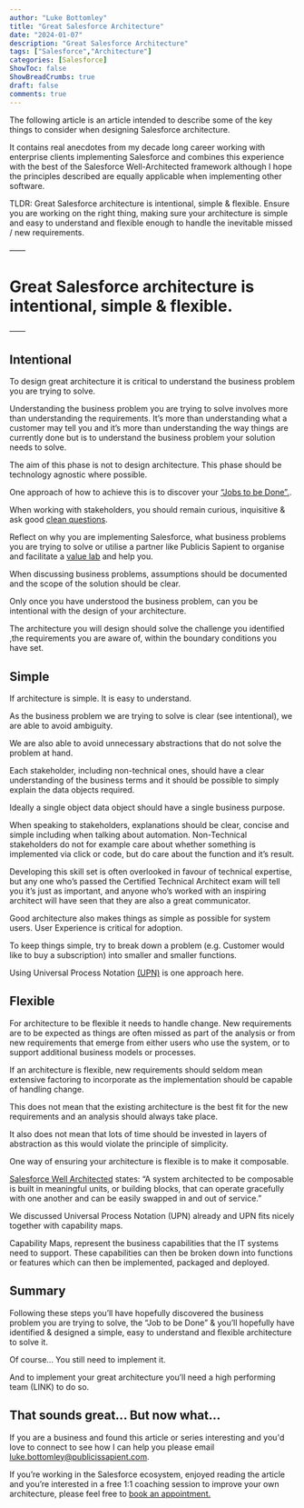 ```yaml
---
author: "Luke Bottomley"
title: "Great Salesforce Architecture"
date: "2024-01-07"
description: "Great Salesforce Architecture"
tags: ["Salesforce","Architecture"]
categories: [Salesforce]
ShowToc: false
ShowBreadCrumbs: true
draft: false
comments: true
---
```

The following article is an article intended to describe some of the key things to consider when designing Salesforce architecture.

It contains real anecdotes from my decade long career working with enterprise clients implementing Salesforce and combines this experience with the best of the Salesforce Well-Architected framework although I hope the principles described are equally applicable when implementing other software.

TLDR: Great Salesforce architecture is intentional, simple & flexible. Ensure you are working on the right thing, making sure your architecture is simple and easy to understand and flexible enough to handle the inevitable missed / new requirements.

——
# Great Salesforce architecture is intentional, simple & flexible. 
—— 
## Intentional

To design great architecture it is critical to understand the business problem you are trying to solve. 

Understanding the business problem you are trying to solve involves more than understanding the requirements. It’s more than understanding what a customer may tell you and it’s more than understanding the way things are currently done but is to understand the business problem your solution needs to solve. 

The aim of this phase is not to design architecture. This phase should be technology agnostic where possible.

One approach of how to achieve this is to discover your [“Jobs to be Done”.](https://trailhead.salesforce.com/content/learn/modules/jobs-to-be-done-framework-for-designers).

When working with stakeholders, you should remain curious, inquisitive & ask good [clean questions](https://en.wikipedia.org/wiki/Clean_language).

Reflect on why you are implementing Salesforce, what business problems you are trying to solve or utilise a partner like Publicis Sapient to organise and facilitate a [value lab](https://www.publicissapient.com/partnerships/salesforce/value-alignment-labs) and help you.

When discussing business problems, assumptions should be documented and the scope of the solution should be clear.

Only once you have understood the business problem, can you be intentional with the design of your architecture.

The architecture you will design should solve the challenge you identified ,the requirements you are aware of, within the boundary conditions you have set.


## Simple

If architecture is simple. It is easy to understand. 

As the business problem we are trying to solve is clear (see intentional), we are able to avoid ambiguity.

We are also able to avoid unnecessary abstractions that do not solve the problem at hand.

Each stakeholder, including non-technical ones, should have a clear understanding of the business terms and it should be possible to simply explain the data objects required. 

Ideally a single object data object should have a single business purpose. 

When speaking to stakeholders, explanations should be clear, concise and simple including when talking about automation. Non-Technical stakeholders do not for example care about whether something is implemented via click or code, but do care about the function and it’s result.

Developing this skill set is often overlooked in favour of technical expertise, but any one who’s passed the Certified Technical Architect exam will tell you it’s just as important, and anyone who’s worked with an inspiring architect will have seen that they are also a great communicator.

Good architecture also makes things as simple as possible for system users. User Experience is critical for adoption.

To keep things simple, try to break down a problem (e.g. Customer would like to buy a subscription) into smaller and smaller functions.

Using Universal Process Notation [(UPN)](https://trailhead.salesforce.com/content/learn/modules/business-process-mapping/understand-universal-process-notation) is one approach here.

## Flexible

For architecture to be flexible it needs to handle change. New requirements are to be expected as things are often missed as part of the analysis or from new requirements that emerge from either users who use the system, or to support additional business models or processes.

If an architecture is flexible, new requirements should seldom mean extensive factoring to incorporate as the implementation should be capable of handling change.

This does not mean that the existing architecture is the best fit for the new requirements and an analysis should always take place.

It also does not mean that lots of time should be invested in layers of abstraction as this would violate the principle of simplicity.

One way of ensuring your architecture is flexible is to make it composable.

[Salesforce Well Architected](https://architect.salesforce.com/well-architected/adaptable/composable) states: “A system architected to be composable is built in meaningful units, or building blocks, that can operate gracefully with one another and can be easily swapped in and out of service.”

We discussed Universal Process Notation (UPN) already and UPN fits nicely together with capability maps.

Capability Maps, represent the business capabilities that the IT systems need to support. These capabilities can then be broken down into functions or features which can then be implemented, packaged and deployed.

## Summary

Following these steps you’ll have hopefully discovered the business problem you are trying to solve, the “Job to be Done” & you’ll hopefully have identified & designed a simple, easy to understand and flexible architecture to solve it.

Of course… You still need to implement it.

And to implement your great architecture you’ll need a high performing team (LINK) to do so.

## That sounds great... But now what...

If you are a business and found this article or series interesting and you'd love to connect to see how I can help you please email [luke.bottomley@publicissapient.com](mailto:luke.bottomley@publicissapient.com).

If you’re working in the Salesforce ecosystem, enjoyed reading the article and you’re interested in a free 1:1 coaching session to improve your own architecture, please feel free to [book an appointment.](https://tidycal.com/throwawaybot8891/i-read-your-article-and-id-love-to-connect)

